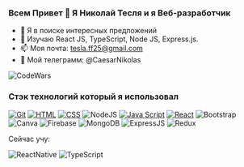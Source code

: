 ### Всем Привет 👋 Я Николай Тесля и я Веб-разработчик
- 🔭 Я в поиске интересных предложений
- 🌱 Изучаю React JS, TypeScript, Node JS, Express.js.
- 📫 Моя почта: tesla.ff25@gmail.com
- 🤔 Мой телеграмм: @CaesarNikolas


![CodeWars](https://www.codewars.com/users/caesartesla/badges/large)



### Стэк технологий который я использовал
[![Git](https://shields.io/badge/-Git-f0efe7?logo=git&style=for-the-badge)](https://git-scm.com/)
[![HTML](https://shields.io/badge/-HTML5-E34F26?logo=html5&style=for-the-badge&logoColor=fff)](https://html5book.ru/html-html5/)
[![CSS](https://shields.io/badge/-CSS3-1572B6?logo=css3&style=for-the-badge&logoColor=fff)](https://html5book.ru/osnovy-css/)
![NodeJS](https://img.shields.io/badge/node.js%20-%2343853D.svg?&style=for-the-badge&logo=node.js&logoColor=white)
[![Java Script](https://shields.io/badge/-Java_Script-F7DF1E?logo=javascript&style=for-the-badge&logoColor=222)](https://learn.javascript.ru/)
[![React](https://shields.io/badge/-React-282c34?logo=react&style=for-the-badge)](https://reactjs.org/)
![Bootstrap](https://img.shields.io/badge/bootstrap%20-%23563D7C.svg?&style=for-the-badge&logo=bootstrap&logoColor=white")
![Canva](https://img.shields.io/badge/Canva%20-%2300C4CC.svg?&style=for-the-badge&logo=Canva&logoColor=white/)
![Firebase](https://img.shields.io/badge/firebase%20-%23039BE5.svg?&style=for-the-badge&logo=firebase)
![MongoDB](https://img.shields.io/badge/MongoDB-%234ea94b.svg?&style=for-the-badge&logo=mongodb&logoColor=white)
![ExpressJS](https://img.shields.io/badge/express.js%20-%23404d59.svg?&style=for-the-badge)
![Redux](https://img.shields.io/badge/redux%20-%23593d88.svg?&style=for-the-badge&logo=redux&logoColor=white)



Сейчас учу:

![ReactNative](https://img.shields.io/badge/react_native%20-%2320232a.svg?&style=for-the-badge&logo=react&logoColor=%2361DAFB)
![TypeScript](https://img.shields.io/badge/typescript%20-%23007ACC.svg?&style=for-the-badge&logo=typescript&logoColor=white)

<!--
**IvanSosnovich/IvanSosnovich** is a ✨ _special_ ✨ repository because its `README.md` (this file) appears on your GitHub profile.
[![Node](https://shields.io/badge/-Node-333?logo=node.js&style=for-the-badge)](https://nodejs.org/en/)
[![MongoDB](https://shields.io/badge/-MongoDB-f9fbfa?logo=MongoDB&style=for-the-badge)](https://www.mongodb.com/)

Here are some ideas to get you started:

- 🔭 I’m currently working on ...
- 🌱 I’m currently learning ...
- 👯 I’m looking to collaborate on ...
- 🤔 I’m looking for help with ...
- 💬 Ask me about ...
- 📫 How to reach me: ...
- 😄 Pronouns: ...
- ⚡ Fun fact: ...
-->

